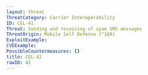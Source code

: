 ```yaml
---
layout: threat
ThreatCategory: Carrier Interoperability
ID: CEL-41
Threat: Sending and receiving of spam SMS messages
ThreatOrigin: Mobile Self Defense [^189]
ExploitExample:
CVEExample:
PossibleCountermeasures: {}
title: CEL-41
rawID: 41
---
```

